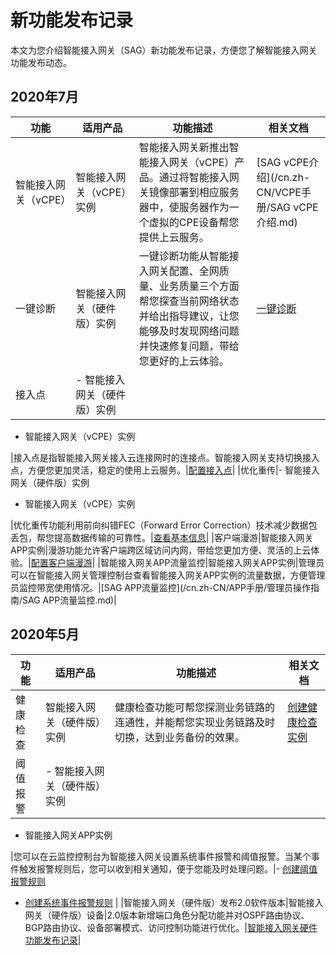 # 新功能发布记录

本文为您介绍智能接入网关（SAG）新功能发布记录，方便您了解智能接入网关功能发布动态。

## 2020年7月

|功能|适用产品|功能描述|相关文档|
|--|----|----|----|
|智能接入网关（vCPE）|智能接入网关（vCPE）实例|智能接入网关新推出智能接入网关（vCPE）产品。通过将智能接入网关镜像部署到相应服务器中，使服务器作为一个虚拟的CPE设备帮您提供上云服务。|[SAG vCPE介绍](/cn.zh-CN/VCPE手册/SAG vCPE介绍.md)|
|一键诊断|智能接入网关（硬件版）实例|一键诊断功能从智能接入网关配置、全网质量、业务质量三个方面帮您探查当前网络状态并给出指导建议，让您能够及时发现网络问题并快速修复问题，带给您更好的上云体验。|[一键诊断](/cn.zh-CN/配置指南/设备配置/设备管理/一键诊断.md)|
|接入点|-   智能接入网关（硬件版）实例
-   智能接入网关（vCPE）实例

|接入点是指智能接入网关接入云连接网时的连接点。智能接入网关支持切换接入点，方便您更加灵活，稳定的使用上云服务。|[配置接入点](/cn.zh-CN/配置指南/设备配置/设备管理/配置接入点.md)|
|优化重传|-   智能接入网关（硬件版）实例
-   智能接入网关（vCPE）实例

|优化重传功能利用前向纠错FEC（Forward Error Correction）技术减少数据包丢包，帮您提高数据传输的可靠性。|[查看基本信息](/cn.zh-CN/配置指南/设备配置/设备绑定/查看基本信息.md)|
|客户端漫游|智能接入网关APP实例|漫游功能允许客户端跨区域访问内网，带给您更加方便、灵活的上云体验。|[配置客户端漫游](/cn.zh-CN/APP手册/管理员操作指南/配置客户端漫游.md)|
|智能接入网关APP流量监控|智能接入网关APP实例|管理员可以在智能接入网关管理控制台查看智能接入网关APP实例的流量数据，方便管理员监控带宽使用情况。|[SAG APP流量监控](/cn.zh-CN/APP手册/管理员操作指南/SAG APP流量监控.md)|

## 2020年5月

|功能|适用产品|功能描述|相关文档|
|--|----|----|----|
|健康检查|智能接入网关（硬件版）实例|健康检查功能可帮您探测业务链路的连通性，并能帮您实现业务链路及时切换，达到业务备份的效果。|[创建健康检查实例](/cn.zh-CN/配置指南/健康检查/创建健康检查实例.md)|
|阈值报警|-   智能接入网关（硬件版）实例
-   智能接入网关APP实例

|您可以在云监控控制台为智能接入网关设置系统事件报警和阈值报警。当某个事件触发报警规则后，您可以收到相关通知，便于您能及时处理问题。|-   [创建阈值报警规则](/cn.zh-CN/监控与运维/创建阈值报警规则.md)
-   [创建系统事件报警规则](/cn.zh-CN/监控与运维/创建系统事件报警规则.md) |
|智能接入网关（硬件版）发布2.0软件版本|智能接入网关（硬件版）设备|2.0版本新增端口角色分配功能并对OSPF路由协议、BGP路由协议、设备部署模式、访问控制功能进行优化。|[智能接入网关硬件功能发布记录](/cn.zh-CN/新功能发布记录/智能接入网关硬件功能发布记录.md)|

